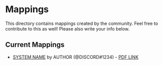 # Mappings

This directory contains mappings created by the community. Feel free to contribute to this as well! Please also write your info below.

## Current Mappings

* [SYSTEM NAME](./name.js) by AUTHOR (@DISCORD#1234) - [PDF LINK](https://example.com/system.pdf)